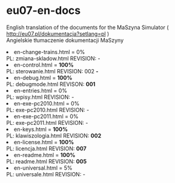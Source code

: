 # eu07-en-docs
English translation of the documents for the MaSzyna Simulator ( http://eu07.pl/dokumentacja?setlang=pl ) 
<br>
Angielskie tłumaczenie dokumentacji MaSzyny 

<li> en-change-trains.html  = 0%
<br> PL: zmiana-skladow.html    REVISION: -
<br>
<li> en-control.html = <b>100%</b>
<br> PL: sterowanie.html        REVISION: 002 <b>-</b>
<br>
<li> en-debug.html = <b>100%</b> 
<br> PL: debugmode.html         REVISON: <b>001</b>
<br>
<li> en-entries.html = 0% 
<br> PL: wpisy.html             REVISION: -
<br>
<li> en-exe-pc2010.html = 0% 
<br> PL: exe-pc2010.html        REVISION: -
<br>
<li> en-exe-pc2011.html = 0% 
<br> PL: exe-pc2011.html        REVISION: -
<br>
<li> en-keys.html = <b>100%</b>
<br> PL: klawiszologia.html     REVISION: <b>002</b>
<br>
<li> en-license.html = <b>100%</b> 
<br> PL: licencja.html          REVISION: <b>007</b>
<br>
<li> en-readme.html = <b>100%</b>
<br> PL: readme.html            REVISION: <b>005</b>
<br>
<li> en-universal.html = 5% 
<br> PL: universale.html        REVISION: -
